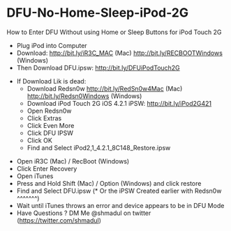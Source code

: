 # DFU-No-Home-Sleep-iPod-2G
How to Enter DFU Without using Home or Sleep Buttons for iPod Touch 2G 
- Plug iPod into Computer
 - Download:
 http://bit.ly/iR3C_MAC (Mac)
 http://bit.ly/RECBOOTWindows (Windows)
 - Then Download DFU.ipsw:
 http://bit.ly/DFUiPodTouch2G
  * If Download Lik is dead:
    - Download Redsn0w
     http://bit.ly/RedSn0w4Mac (Mac) 
     http://bit.ly/Redsn0Windows (Windows)
    - Download iPod Touch 2G iOS 4.2.1 iPSW:
     http://bit.ly/iPod2G421
    - Open Redsn0w
    - Click Extras
    - Click Even More
    - Click DFU IPSW
    - Click OK
    - Find and Select iPod2,1_4.2.1_8C148_Restore.ipsw
 - Open iR3C (Mac) / RecBoot (Windows)
 - Click Enter Recovery
 - Open iTunes
 - Press and Hold Shift (Mac) / Option (Windows) and click restore
 - Find and Select DFU.ipsw (* Or the iPSW Created earlier with Redsn0w ^^^^^^^)
 - Wait until iTunes throws an error and device appears to be in DFU Mode
 - Have Questions ? DM Me @shmadul on twitter (https://twitter.com/shmadul)
